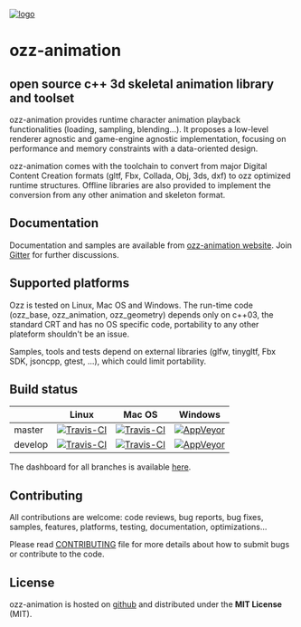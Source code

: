 [![logo](media/icon/ozz-grey-256.png)](http://guillaumeblanc.github.io/ozz-animation/)

ozz-animation
=============

open source c++ 3d skeletal animation library and toolset
---------------------------------------------------------

ozz-animation provides runtime character animation playback functionalities (loading, sampling, blending...). It proposes a low-level renderer agnostic and game-engine agnostic implementation, focusing on performance and memory constraints with a data-oriented design.

ozz-animation comes with the toolchain to convert from major Digital Content Creation formats (gltf, Fbx, Collada, Obj, 3ds, dxf) to ozz optimized runtime structures. Offline libraries are also provided to implement the conversion from any other animation and skeleton format.

Documentation
-------------

Documentation and samples are available from [ozz-animation website](http://guillaumeblanc.github.io/ozz-animation/). Join [Gitter](https://gitter.im/ozz-animation/community) for further discussions.

Supported platforms
-------------------

Ozz is tested on Linux, Mac OS and Windows. The run-time code (ozz_base, ozz_animation, ozz_geometry) depends only on c++03, the standard CRT and has no OS specific code, portability to any other plateform shouldn't be an issue.

Samples, tools and tests depend on external libraries (glfw, tinygltf, Fbx SDK, jsoncpp, gtest, ...), which could limit portability.

Build status
------------

|         | Linux  | Mac OS | Windows |
| ------- | ------ | ------ | ------- |
| master  | [![Travis-CI](https://travis-ci.org/guillaumeblanc/ozz-animation.svg?branch=master)](http://travis-ci.org/guillaumeblanc/ozz-animation) | [![Travis-CI](https://travis-ci.org/guillaumeblanc/ozz-animation.svg?branch=master)](http://travis-ci.org/guillaumeblanc/ozz-animation) | [![AppVeyor](https://ci.appveyor.com/api/projects/status/github/guillaumeblanc/ozz-animation?branch=master&svg=true)](http://ci.appveyor.com/project/guillaumeblanc/ozz-animation) |
| develop | [![Travis-CI](https://travis-ci.org/guillaumeblanc/ozz-animation.svg?branch=develop)](http://travis-ci.org/guillaumeblanc/ozz-animation) | [![Travis-CI](https://travis-ci.org/guillaumeblanc/ozz-animation.svg?branch=develop)](http://travis-ci.org/guillaumeblanc/ozz-animation) | [![AppVeyor](https://ci.appveyor.com/api/projects/status/github/guillaumeblanc/ozz-animation?branch=develop&svg=true)](http://ci.appveyor.com/project/guillaumeblanc/ozz-animation) |

The dashboard for all branches is available [here](http://guillaumeblanc.github.io/ozz-animation/documentation/dashboard/).

Contributing
------------

All contributions are welcome: code reviews, bug reports, bug fixes, samples, features, platforms, testing, documentation, optimizations...

Please read [CONTRIBUTING](CONTRIBUTING.md) file for more details about how to submit bugs or contribute to the code.

License
-------

ozz-animation is hosted on [github](http://github.com/guillaumeblanc/ozz-animation/) and distributed under the **MIT License** (MIT).
